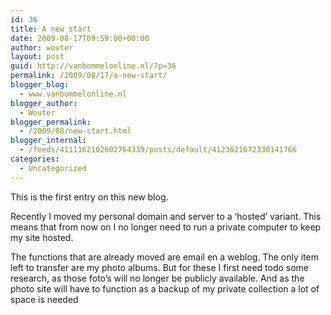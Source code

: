 ```yaml
---
id: 36
title: A new start
date: 2009-08-17T09:59:00+00:00
author: wouter
layout: post
guid: http://vanbommelonline.nl/?p=36
permalink: /2009/08/17/a-new-start/
blogger_blog:
  - www.vanbommelonline.nl
blogger_author:
  - Wouter
blogger_permalink:
  - /2009/08/new-start.html
blogger_internal:
  - /feeds/4111162102602764339/posts/default/4123621672330141766
categories:
  - Uncategorized
---
```

This is the first entry on this new blog.

Recently I moved my personal domain and server to a &#8216;hosted&#8217; variant. This means that from now on I no longer need to run a private computer to keep my site hosted.

The functions that are already moved are email en a weblog. The only item left to transfer are my photo albums. But for these I first need todo some research, as those foto&#8217;s will no longer be publicly available. And as the photo site will have to function as a backup of my private collection a lot of space is needed